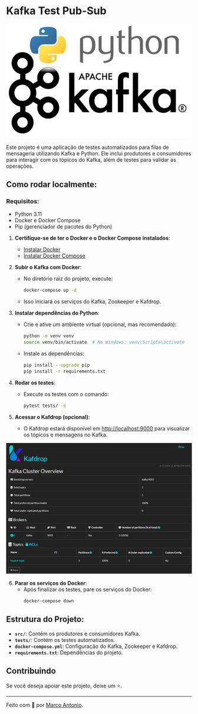 # Kafka Test Pub-Sub

<div align="center">
  <img src="assets/banner.png" />
</div>

Este projeto é uma aplicação de testes automatizados para filas de mensageria utilizando Kafka e Python. Ele inclui produtores e consumidores para interagir com os tópicos do Kafka, além de testes para validar as operações.

## Como rodar localmente:

### Requisitos:

- Python 3.11
- Docker e Docker Compose
- Pip (gerenciador de pacotes do Python)

1. **Certifique-se de ter o Docker e o Docker Compose instalados**:
   - [Instalar Docker](https://docs.docker.com/get-docker/)
   - [Instalar Docker Compose](https://docs.docker.com/compose/install/)

2. **Subir o Kafka com Docker**:
   - No diretório raiz do projeto, execute:
     ```bash
     docker-compose up -d
     ```
   - Isso iniciará os serviços do Kafka, Zookeeper e Kafdrop.

3. **Instalar dependências do Python**:
   - Crie e ative um ambiente virtual (opcional, mas recomendado):
     ```bash
     python -m venv venv
     source venv/bin/activate  # No Windows: venv\Scripts\activate
     ```
   - Instale as dependências:
     ```bash
     pip install --upgrade pip
     pip install -r requirements.txt
     ```

4. **Rodar os testes**:
   - Execute os testes com o comando:
     ```bash
     pytest tests/ -s
     ```

5. **Acessar o Kafdrop (opcional)**:
   - O Kafdrop estará disponível em [http://localhost:9000](http://localhost:9000) para visualizar os tópicos e mensagens no Kafka.

<div align="center">
  <img src="assets/kafdrop.png" alt="Exemplo do Kafdrop" width="600" />
</div>

6. **Parar os serviços do Docker**:
   - Após finalizar os testes, pare os serviços do Docker:
     ```bash
     docker-compose down
     ```

## Estrutura do Projeto:

- **`src/`**: Contém os produtores e consumidores Kafka.
- **`tests/`**: Contém os testes automatizados.
- **`docker-compose.yml`**: Configuração do Kafka, Zookeeper e Kafdrop.
- **`requirements.txt`**: Dependências do projeto.

## Contribuindo
Se você deseja apoiar este projeto, deixe um ⭐.

___

Feito com 💙 por [Marco Antonio](https://www.linkedin.com/in/mrk-silva/).